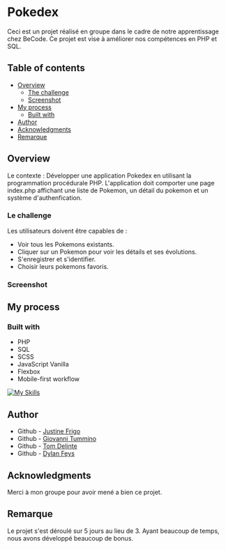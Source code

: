 # Pokedex

Ceci est un projet réalisé en groupe dans le cadre de notre apprentissage chez BeCode. Ce projet est vise à améliorer nos compétences en PHP et SQL.

## Table of contents

- [Overview](#overview)
  - [The challenge](#the-challenge)
  - [Screenshot](#screenshot)
- [My process](#my-process)
  - [Built with](#built-with)
- [Author](#author)
- [Acknowledgments](#acknowledgments)
- [Remarque](#remarque)

## Overview

Le contexte : 
Développer une application Pokedex en utilisant la programmation procédurale PHP. L'application doit comporter une page index.php affichant une liste de Pokemon, un détail du pokemon et un système d'authenfication.

### Le challenge

Les utilisateurs doivent être capables de :

- Voir tous les Pokemons existants.
- Cliquer sur un Pokemon pour voir les détails et ses évolutions.
- S'enregistrer et s'identifier.
- Choisir leurs pokemons favoris.


### Screenshot



## My process

### Built with

- PHP
- SQL
- SCSS
- JavaScript Vanilla
- Flexbox
- Mobile-first workflow

[![My Skills](https://skillicons.dev/icons?i=js,php,sass)](https://skillicons.dev)

## Author

- Github - [Justine Frigo](https://github.com/Justine-Frigo)
- Github - [Giovanni Tummino](https://github.com/GiovanniTY)
- Github - [Tom Delinte](https://github.com/Xeless)
- Github - [Dylan Feys](https://github.com/HappyFeys)

## Acknowledgments

Merci à mon groupe pour avoir mené a bien ce projet.

## Remarque

Le projet s'est déroulé sur 5 jours au lieu de 3. Ayant beaucoup de temps, nous avons développé beaucoup de bonus. 